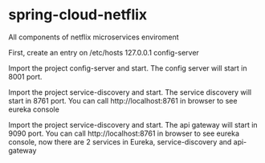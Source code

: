 # spring-cloud-netflix
All components of netflix microservices enviroment

First, create an entry on /etc/hosts 
127.0.0.1	config-server

Import the project config-server and start. The config server will start in 8001 port.

Import the project service-discovery and start. The service discovery will start in 8761 port.
You can call http://localhost:8761 in browser to see eureka console


Import the project service-discovery and start. The api gateway will start in 9090 port.
You can call http://localhost:8761 in browser to see eureka console, now there are 2 services in Eureka, service-discovery and api-gateway

